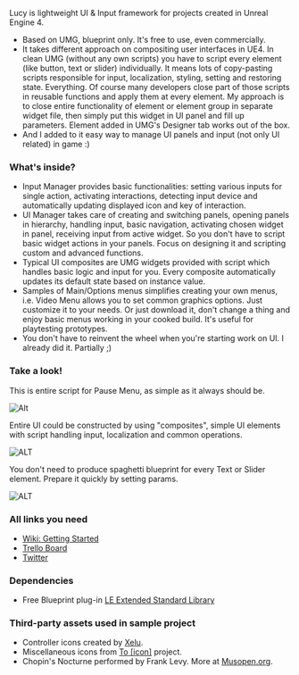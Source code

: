 Lucy is lightweight UI & Input framework for projects created in Unreal Engine 4. 
* Based on UMG, blueprint only. It's free to use, even commercially.
* It takes different approach on compositing user interfaces in UE4. In clean UMG (without any own scripts) you have to script every element (like button, text or slider) individually. It means lots of copy-pasting scripts responsible for input, localization, styling, setting and restoring state. Everything. Of course many developers close part of those scripts in reusable functions and apply them at every element. My approach is to close entire functionality of element or element group in separate widget file, then simply put this widget in UI panel and fill up parameters. Element added in UMG's Designer tab works out of the box. 
* And I added to it easy way to manage UI panels and input (not only UI related) in game :)

### What's inside?
* Input Manager provides basic functionalities: setting various inputs for single action, activating interactions, detecting input device and automatically updating displayed icon and key of interaction.
* UI Manager takes care of creating and switching panels, opening panels in hierarchy, handling input, basic navigation, activating chosen widget in panel, receiving input from active widget. So you don't have to script basic widget actions in your panels. Focus on designing it and scripting custom and advanced functions. 
* Typical UI composites are UMG widgets provided with script which handles basic logic and input for you. Every composite automatically updates its default state based on instance value.
* Samples of Main/Options menus simplifies creating your own menus, i.e. Video Menu allows you to set common graphics options. Just customize it to your needs. Or just download it, don't change a thing and enjoy basic menus working in your cooked build. It's useful for playtesting prototypes.
* You don't have to reinvent the wheel when you're starting work on UI. I already did it. Partially ;)

### Take a look!
This is entire script for Pause Menu, as simple as it always should be.

![Alt](http://i.imgur.com/Y0VAygC.png "Pause Menu")

Entire UI could be constructed by using "composites", simple UI elements with script handling input, localization and common operations.

![ALT](https://i.imgur.com/p6jc5MH.png "Label + Slider")

You don't need to produce spaghetti blueprint for every Text or Slider element. Prepare it quickly by setting params.

![ALT](https://i.imgur.com/O1xuOXU.png "Params")

### All links you need
* [Wiki: Getting Started](https://github.com/kjustynski/Lucy/wiki/Getting-Started)
* [Trello Board](https://trello.com/b/p4HZ0RuB/lucy)
* [Twitter](https://twitter.com/kjustynski)

### Dependencies
* Free Blueprint plug-in [LE Extended Standard Library](https://www.unrealengine.com/marketplace/low-entry-extended-standard-library)

### Third-party assets used in sample project
* Controller icons created by [Xelu](http://opengameart.org/content/free-keyboard-and-controllers-prompts-pack).
* Miscellaneous icons from  [To [icon]](http://www.toicon.com/about) project.
* Chopin's Nocturne performed by Frank Levy. More at [Musopen.org](https://musopen.org/music/245/frederic-chopin/nocturnes-op-9/).

